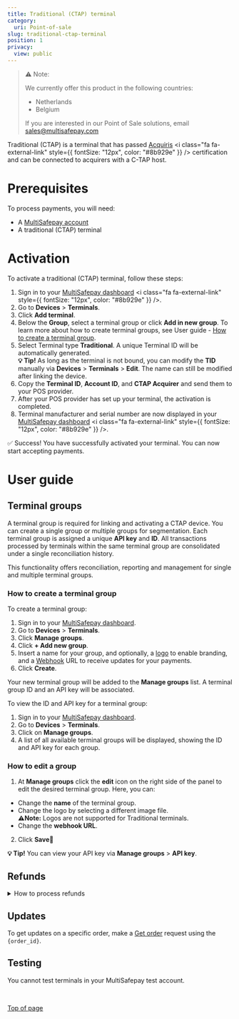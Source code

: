```yaml
---
title: Traditional (CTAP) terminal
category:
  uri: Point-of-sale
slug: traditional-ctap-terminal
position: 1
privacy:
  view: public
---
```

> ⚠️ Note:
>
> We currently offer this product in the following countries:
>
> * Netherlands
> * Belgium
>
> If you are interested in our Point of Sale solutions, email [sales@multisafepay.com](mailto:sales@multisafepay.com)

Traditional (CTAP) is a terminal that has passed <a href="https://wp.acquiris.eu/" target="_blank">Acquiris</a> <i class="fa fa-external-link" style={{ fontSize: "12px", color: "#8b929e" }} /> certification and can be connected to acquirers with a C-TAP host.

# Prerequisites

To process payments, you will need:

* A [MultiSafepay account](/docs/getting-started-guide/)
* A traditional (CTAP) terminal

# Activation

To activate a traditional (CTAP) terminal, follow these steps:

1. Sign in to your <a href="https://merchant.multisafepay.com/" target="_blank">MultiSafepay dashboard</a> <i class="fa fa-external-link" style={{ fontSize: "12px", color: "#8b929e" }} />.
2. Go to **Devices** > **Terminals**.
3. Click **Add terminal**.
4. Below the **Group**, select a terminal group or click **Add in new group**. To learn more about how to create terminal groups, see User guide - [How to create a terminal group](/activation#how-to-create-a-terminal-group).
5. Select Terminal type **Traditional**. A unique Terminal ID will be automatically generated.\
   **💡 Tip!** As long as the terminal is not bound, you can modify the **TID** manually via **Devices** > **Terminals** > **Edit**. The name can still be modified after linking the device.
6. Copy the **Terminal ID**, **Account ID**, and **CTAP Acquirer** and send them to your POS provider.
7. After your POS provider has set up your terminal, the activation is completed.
8. Terminal manufacturer and serial number are now displayed in your <a href="https://merchant.multisafepay.com/" target="_blank">MultiSafepay dashboard</a> <i class="fa fa-external-link" style={{ fontSize: "12px", color: "#8b929e" }} />.

✅ Success! You have successfully activated your terminal. You can now start accepting payments.

# User guide

## Terminal groups

A terminal group is required for linking and activating a CTAP device. You can create a single group or multiple groups for segmentation. Each terminal group is assigned a unique **API key** and **ID**. All transactions processed by terminals within the same terminal group are consolidated under a single reconciliation history.

This functionality offers reconciliation, reporting and management for single and multiple terminal groups.

### How to create a terminal group

To create a terminal group:

1. Sign in to your <a href="https://merchant.multisafepay.com/" target="_blank">MultiSafepay dashboard</a>.
2. Go to **Devices** > **Terminals**.
3. Click **Manage groups**.
4. Click **+ Add new group**.
5. Insert a name for your group, and optionally, a [logo](activation/user-guide#how-to-upload-your-logo) to enable branding, and a [Webhook](doc:webhook) URL to receive updates for your payments.
6. Click **Create**.

Your new terminal group will be added to the **Manage groups** list. A terminal group ID and an API key will be associated.

To view the ID and API key for a terminal group:

1. Sign in to your <a href="https://merchant.multisafepay.com" target="_blank">MultiSafepay dashboard</a>.
2. Go to **Devices** > **Terminals**.
3. Click on **Manage groups**.
4. A list of all available terminal groups will be displayed, showing the ID and API key for each group.

### How to edit a group

1. At **Manage groups** click the **edit** icon on the right side of the panel to edit the desired terminal group. Here, you can:

* Change the **name** of the terminal group.
* Change the logo by selecting a different image file.\
  **⚠️Note:** Logos are not supported for Traditional terminals.
* Change the **webhook URL**.

2. Click **Save💾**

**💡 Tip!** You can view your API key via **Manage groups** > **API key**.

## Refunds

<details id="refunds">
  <summary>How to process refunds</summary>

  <br />

  **Via the API**

  See API reference – [Refund order](/reference/refundorder).

  **In your dashboard**

  1. Sign in to your <a href="https://merchant.multisafepay.com" target="_blank">MultiSafepay dashboard</a> <i class="fa fa-external-link" style={{ fontSize: "12px", color: "#8b929e" }} />.
  2. Go to **Transactions** > **Transaction overview**, and click the relevant transaction.
  3. On the **Transaction details** page, click **Refund order**.
  4. In the **Reason / Description** field, enter the reason for the refund or a description of what happened with the order, and then click **Complete**.
  5. In the **Comment** field, enter any additional information.
  6. In the **Amount** fields, enter the amount to refund.
  7. Click **Continue**.
  8. Review **Refund confirmation**, and then click **Confirm**.
</details>

## Updates

To get updates on a specific order, make a [Get order](/reference/getorder/) request using the `{order_id}`.

## Testing

You cannot test terminals in your MultiSafepay test account.

<br />

[Top of page](#)
